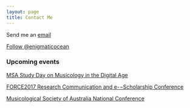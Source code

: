 ```yaml
---
layout: page
title: Contact Me
---
```

Send me an <a href="mailto:d.bangert@unsw.edu.au">email</a> 

<a href="https://twitter.com/enigmaticocean" class="twitter-follow-button" data-show-count="false">Follow @enigmaticocean</a><script async src="//platform.twitter.com/widgets.js" charset="utf-8"></script>

### Upcoming events

<a href="http://msa.org.au/Main.asp?_=Study%20Days" target="_blank">MSA Study Day on Musicology in the Digital Age</a>

<a href="https://www.force2017.org/home.html" target="_blank">FORCE2017 Research Communication and e-¬Scholarship Conference</a>

<a href="http://msa.org.au/Main.asp?_=Auck2017" target="_blank">Musicological Society of Australia National Conference</a>
